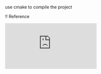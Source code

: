 use cmake to compile the project


!! Reference

![nate robin openGL](http://users.polytech.unice.fr/~buffa/cours/synthese_image/DOCS/www.xmission.com/Nate/tutors.html)